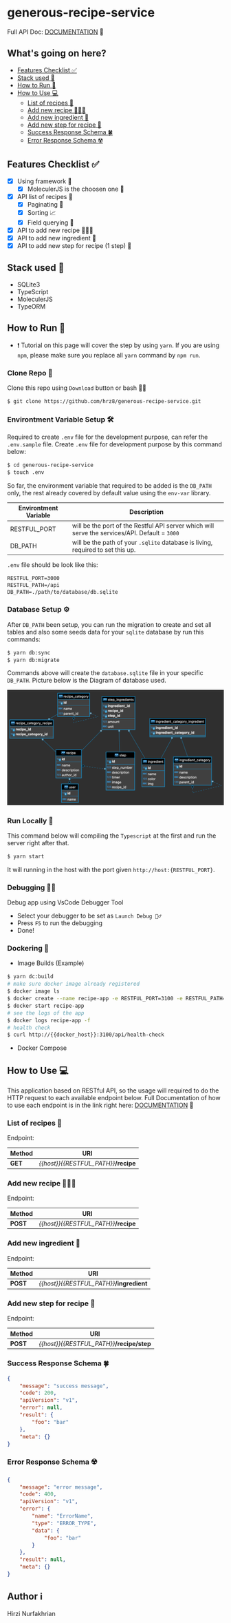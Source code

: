 # generous-recipe-service
Full API Doc: [DOCUMENTATION](https://documenter.getpostman.com/view/6786432/UV5WEeAb) 📖

## What's going on here?

- [Features Checklist ✅](#features-checklist-)
- [Stack used 🥞](#stack-used-)
- [How to Run 👟](#how-to-run-)
- [How to Use 💻](#how-to-use-)
    * [List of recipes 🍱](#list-of-recipes-)
    * [Add new recipe 👨🏻‍🍳](#add-new-recipe-)
    * [Add new ingredient 🧂](#add-new-ingredient-)
    * [Add new step for recipe 🍳](#add-new-step-for-recipe-)
    * [Success Response Schema 🍀](#success-response-schema-)
    * [Error Response Schema ☢️](#error-response-schema-)

## Features Checklist ✅

- [x] Using framework 📜
    - [x] MoleculerJS is the choosen one 🥂
- [x] API list of recipes 🍱
    - [x] Paginating 📃
    - [x] Sorting 📈
    - [x] Field querying 🌱
- [x] API to add new recipe 👨🏻‍🍳
- [x] API to add new ingredient 🧂
- [x] API to add new step for recipe (1 step) 🧪

## Stack used 🥞

- SQLite3
- TypeScript
- MoleculerJS
- TypeORM

## How to Run 👟

- ❗️ Tutorial on this page will cover the step by using `yarn`. If you are using `npm`, please make sure you replace all `yarn` command by `npm run`.

### Clone Repo 💾

Clone this repo using `Download` button or bash 👨‍💻

```bash
$ git clone https://github.com/hrz8/generous-recipe-service.git
```

### Environtment Variable Setup 🛠

Required to create `.env` file for the development purpose, can refer the `.env.sample` file. Create `.env` file for development purpose by this command below:

```bash
$ cd generous-recipe-service
$ touch .env
```

So far, the environment variable that required to be added is the `DB_PATH` only, the rest already covered by default value using the `env-var` library.

| Environtment Variable      | Description |
| -------------------------- | ----------- |
| RESTFUL_PORT               | will be the port of the Restful API server which will serve the services/API. Default = `3000`       |
| DB_PATH                    | will be the path of your `.sqlite` database is living, required to set this up.        |

`.env` file should be look like this:

```
RESTFUL_PORT=3000
RESTFUL_PATH=/api
DB_PATH=./path/to/database/db.sqlite
```

### Database Setup ⚙️

After `DB_PATH` been setup, you can run the migration to create and set all tables and also some seeds data for your `sqlite` database by run this commands:

```bash
$ yarn db:sync
$ yarn db:migrate
```

Commands above will create the `database.sqlite` file in your specific `DB_PATH`. Picture below is the Diagram of database used.

![recipe db diagram](db_diagram.png "DB Diagram")

### Run Locally 🏃

This command below will compiling the `Typescript` at the first and run the server right after that.

```bash
$ yarn start
```

It will running in the host with the port given `http://host:{RESTFUL_PORT}`.

### Debugging 🕵️‍♂️

Debug app using VsCode Debugger Tool

- Select your debugger to be set as `Launch Debug 🕵️‍♂️`
- Press `F5` to run the debugging
- Done!

### Dockering 🐳

- Image Builds (Example)

```bash
$ yarn dc:build
# make sure docker image already registered
$ docker image ls
$ docker create --name recipe-app -e RESTFUL_PORT=3100 -e RESTFUL_PATH=/api -e DB_PATH=./database/db.sqlite -p 3100:3100 generous-recipe-service:1.0
$ docker start recipe-app
# see the logs of the app
$ docker logs recipe-app -f
# health check
$ curl http://{{docker_host}}:3100/api/health-check
```

- Docker Compose

## How to Use 💻

This application based on RESTful API, so the usage will required to do the HTTP request to each available endpoint below. Full Documentation of how to use each endpoint is in the link right here: [DOCUMENTATION](https://documenter.getpostman.com/view/6786432/UV5WEeAb) 📖

### List of recipes 🍱

Endpoint:

| Method | URI                                     |
|--------|-----------------------------------------|
| **GET**    | _{{host}}{{RESTFUL_PATH}}_**/recipe** |

### Add new recipe 👨🏻‍🍳

Endpoint:

| Method | URI                                     |
|--------|-----------------------------------------|
| **POST**    | _{{host}}{{RESTFUL_PATH}}_**/recipe** |

### Add new ingredient 🧂

Endpoint:

| Method | URI                                     |
|--------|-----------------------------------------|
| **POST**    | _{{host}}{{RESTFUL_PATH}}_**/ingredient** |

### Add new step for recipe 🍳

Endpoint:

| Method | URI                                     |
|--------|-----------------------------------------|
| **POST**    | _{{host}}{{RESTFUL_PATH}}_**/recipe/step** |


### Success Response Schema 🍀

```json
{
    "message": "success message",
    "code": 200,
    "apiVersion": "v1",
    "error": null,
    "result": {
        "foo": "bar"
    },
    "meta": {}
}
```

### Error Response Schema ☢️

```json
{
    "message": "error message",
    "code": 400,
    "apiVersion": "v1",
    "error": {
        "name": "ErrorName",
        "type": "ERROR_TYPE",
        "data": {
            "foo": "bar"
        }
    },
    "result": null,
    "meta": {}
}
```

## Author ℹ️

Hirzi Nurfakhrian
